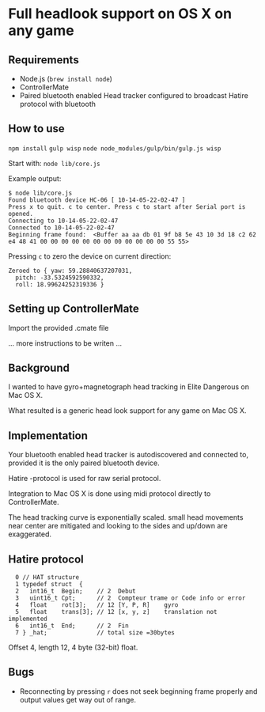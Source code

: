 # Full headlook support on OS X on any game

## Requirements

- Node.js (`brew install node`)
- ControllerMate
- Paired bluetooth enabled Head tracker configured to broadcast Hatire protocol with bluetooth

## How to use

`npm install`
`gulp wisp`
`node node_modules/gulp/bin/gulp.js wisp`

Start with:
`node lib/core.js`

Example output:
```
$ node lib/core.js
Found bluetooth device HC-06 [ 10-14-05-22-02-47 ]
Press x to quit. c to center. Press c to start after Serial port is opened.
Connecting to 10-14-05-22-02-47
Connected to 10-14-05-22-02-47
Beginning frame found:  <Buffer aa aa db 01 9f b8 5e 43 10 3d 18 c2 62 e4 48 41 00 00 00 00 00 00 00 00 00 00 00 00 55 55>
```

Pressing `c` to zero the device on current direction:
```
Zeroed to { yaw: 59.28840637207031,
  pitch: -33.5324592590332,
  roll: 18.99624252319336 }
```

## Setting up ControllerMate

Import the provided .cmate file

...  more instructions to be writen ...

## Background

I wanted to have gyro+magnetograph head tracking in Elite Dangerous on Mac OS X.

What resulted is a generic head look support for any game on Mac OS X.

## Implementation

Your bluetooth enabled head tracker is autodiscovered and connected to, provided it is the only paired bluetooth device.

Hatire -protocol is used for raw serial protocol.

Integration to Mac OS X is done using midi protocol directly to ControllerMate.

The head tracking curve is exponentially scaled. small head movements near center are mitigated and looking to the sides and up/down are exaggerated.


## Hatire protocol
```
  0 // HAT structure
  1 typedef struct  {
  2   int16_t  Begin;    // 2  Debut
  3   uint16_t Cpt;      // 2  Compteur trame or Code info or error
  4   float    rot[3];   // 12 [Y, P, R]    gyro
  5   float    trans[3]; // 12 [x, y, z]    translation not implemented
  6   int16_t  End;      // 2  Fin
  7 } _hat;              // total size =30bytes
```

Offset 4, length 12,
4 byte (32-bit) float.

## Bugs

- Reconnecting by pressing `r` does not seek beginning frame properly and output values get way out of range.
